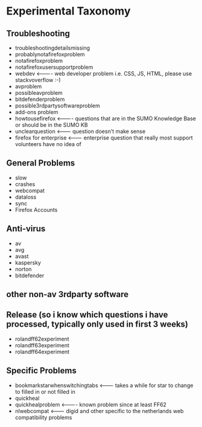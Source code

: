 # Experimental Taxonomy

## Troubleshooting

* troubleshootingdetailsmissing
* probablynotafirefoxproblem
* notafirefoxproblem
* notafirefoxusersupportproblem
* webdev <---- web developer problem i.e. CSS, JS, HTML, please use stackvoverflow :-)
* avproblem
* possibleavproblem
* bitdefenderproblem
* possible3rdpartysoftwareproblem
* add-ons problem
* howtousefirefox <---- questions that are in the SUMO Knowledge Base or should be in the SUMO KB
* unclearquestion <--- question doesn't make sense
* firefox for enterprise <--- enterprise question that really most support volunteers have no idea of

## General Problems

* slow
* crashes
* webcompat
* dataloss
* sync
* Firefox Accounts

## Anti-virus

* av
* avg
* avast
* kaspersky
* norton
* bitdefender

## other non-av 3rdparty software

## Release (so i know which questions i have processed, typically only used in first 3 weeks)

* rolandff62experiment
* rolandff63experiment
* rolandff64experiment

## Specific Problems

* bookmarkstarwhenswitchingtabs  <--- takes a while for star to change to filled in or not filled in
* quickheal 
* quickhealproblem <---- known problem since at least FF62
* nlwebcompat <--- digid and other specific to the netherlands web compatibility problems

